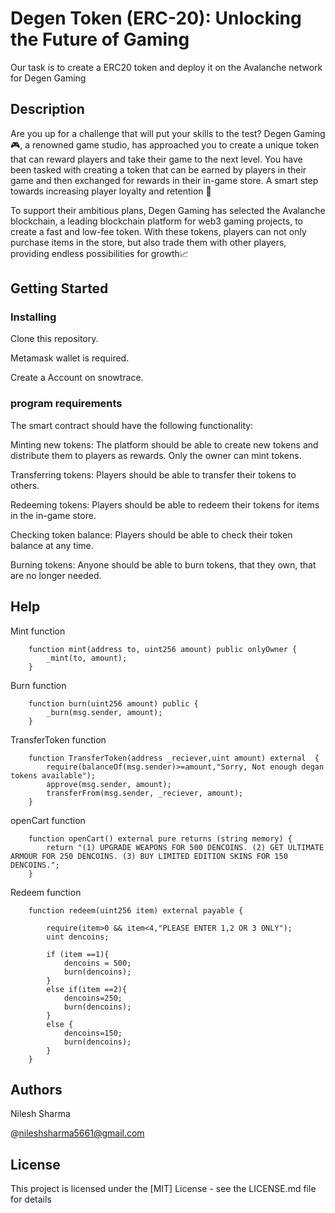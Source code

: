 # Degen Token (ERC-20): Unlocking the Future of Gaming

Our task is to create a ERC20 token and deploy it on the Avalanche network for Degen Gaming

## Description

Are you up for a challenge that will put your skills to the test? Degen Gaming 🎮, a renowned game studio, has approached you to create a unique token that can reward players and take their game to the next level. You have been tasked with creating a token that can be earned by players in their game and then exchanged for rewards in their in-game store. A smart step towards increasing player loyalty and retention 🧠

To support their ambitious plans, Degen Gaming has selected the Avalanche blockchain, a leading blockchain platform for web3 gaming projects, to create a fast and low-fee token. With these tokens, players can not only purchase items in the store, but also trade them with other players, providing endless possibilities for growth📈

## Getting Started

### Installing

Clone this repository.

Metamask wallet is required.

Create a Account on snowtrace. 

### program requirements
The smart contract should have the following functionality:

Minting new tokens: The platform should be able to create new tokens and distribute them to players as rewards. Only the owner can mint tokens.

Transferring tokens: Players should be able to transfer their tokens to others.

Redeeming tokens: Players should be able to redeem their tokens for items in the in-game store.

Checking token balance: Players should be able to check their token balance at any time.

Burning tokens: Anyone should be able to burn tokens, that they own, that are no longer needed.


## Help

Mint function
```
    function mint(address to, uint256 amount) public onlyOwner {
        _mint(to, amount);
    }
```
Burn function
```
    function burn(uint256 amount) public {
        _burn(msg.sender, amount);
    }

```
TransferToken function
```
    function TransferToken(address _reciever,uint amount) external  {
        require(balanceOf(msg.sender)>=amount,"Sorry, Not enough degan tokens available");
        approve(msg.sender, amount);
        transferFrom(msg.sender, _reciever, amount);
    }

```
openCart function
```
    function openCart() external pure returns (string memory) {
        return "(1) UPGRADE WEAPONS FOR 500 DENCOINS. (2) GET ULTIMATE ARMOUR FOR 250 DENCOINS. (3) BUY LIMITED EDITION SKINS FOR 150 DENCOINS.";
    }

```
Redeem function
```
    function redeem(uint256 item) external payable {

        require(item>0 && item<4,"PLEASE ENTER 1,2 OR 3 ONLY");
        uint dencoins;
        
        if (item ==1){
            dencoins = 500;
            burn(dencoins);
        }
        else if(item ==2){
            dencoins=250;
            burn(dencoins);
        }
        else {
            dencoins=150;
            burn(dencoins);
        }    
    }

```

## Authors


Nilesh Sharma

@nileshsharma5661@gmail.com


## License

This project is licensed under the [MIT] License - see the LICENSE.md file for details
